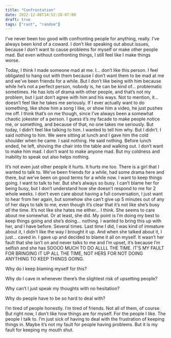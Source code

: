```yaml
---
title: "Confrontation"
date: 2022-12-08T14:52:28-07:00
draft: true
tags: ["rant", "random"]
---
```


I’ve never been too good with confronting people for anything, really. I’ve always been kind of a coward. I don’t like speaking out about issues, because I don’t want to cause problems for myself or make other people mad. But even without confronting things, I still feel like I make things worse. 

Today, I think I made someone mad at me. I… don’t like this person. I feel obligated to hang out with them because I don’t want them to be mad at me and we’ve been friends for a while. But I don’t like being with him because while he’s not a perfect person, nobody is, he can be kind of… problematic sometimes. He has lots of drama with other people, and that’s not my problem, but I just don’t agree with him and his ways. Not to mention, it… doesn’t feel like he takes me seriously. If I ever actually want to do something, like show him a song I like, or show him a video, he just pushes me off. I think that’s on me though, since I’ve always been a somewhat chaotic jokester of a person. I guess it’s my facade to make people notice me, or something, and because of that, no one takes me seriously. But today, I didn’t feel like talking to him. I wanted to tell him why. But I didn’t. I said nothing to him. We were sitting at lunch and I gave him the cold shoulder when he came. I said nothing. He said nothing. Before lunch ended, he left, shoving the chair into the table and walking out. I don’t want to make him mad. I don’t want to make anyone mad. But my coldness and inability to speak out also helps nothing. 

It’s not even just other people it hurts. It hurts me too. There is a girl that I wanted to talk to. We’ve been friends for a while, had some drama here and there, but we’ve been on good terms for a while now. I want to keep things going. I want to talk to her. But she’s always so busy. I can’t blame her for being busy, but I don’t understand how she doesn’t respond to me for 2 whole weeks. I don’t even care about having a full conversation, I just want to hear from her again, but somehow she can’t give up 5 minutes out of any of her days to talk to me, even though it’s clear that it’s not like she’s busy *all* the time. It’s not like she hates me either… I think.  She seems to care about me somewhat. Or at least, she did. My point is I’m doing my best to keep things going and she’s doing… nothing. I wanted to bring this up with her, and I have before. Several times. Last time I did, I was kind of immature about it, I didn’t like the way I brought it up. And when she talked about it, I just… caved in. I gave up and decided to blame it all on myself. It wasn’t her fault that she isn’t on and never talks to me and I’m upset, it’s because I’m selfish and she has SOOOO MUCH TO DO ALLLL THE TIME. IT’S MY FAULT FOR BRINGING IT UP ALL THE TIME, NOT HERS FOR NOT DOING ANYTHING TO KEEP THINGS GOING. 

Why do I keep blaming myself for this?

Why do I cave in whenever there’s the slightest risk of upsetting people? 

Why can’t I just speak my thoughts with no hesitation?

Why do people have to be so hard to deal with?

I’m tired of people honestly. I’m tired of friends. Not all of them, of course. But right now, I don’t like how things are for myself. For the people I like. The people I talk to. I’m just sick of having to deal with the frustration of keeping things in. Maybe it’s not my fault for people having problems. But it is my fault for keeping my mouth shut. 
